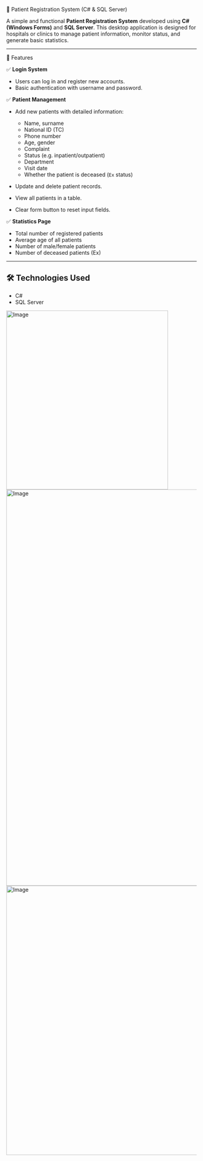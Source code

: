 🏥 Patient Registration System (C# & SQL Server)

A simple and functional **Patient Registration System** developed using **C# (Windows Forms)** and **SQL Server**. This desktop application is designed for hospitals or clinics to manage patient information, monitor status, and generate basic statistics.

---

🧩 Features

✅ **Login System**  
- Users can log in and register new accounts.  
- Basic authentication with username and password.

✅ **Patient Management**  
- Add new patients with detailed information:
  - Name, surname
  - National ID (TC)
  - Phone number
  - Age, gender
  - Complaint
  - Status (e.g. inpatient/outpatient)
  - Department
  - Visit date
  - Whether the patient is deceased (`Ex` status)
  
- Update and delete patient records.  
- View all patients in a table.  
- Clear form button to reset input fields.

✅ **Statistics Page**  
- Total number of registered patients  
- Average age of all patients  
- Number of male/female patients  
- Number of deceased patients (Ex)

---

## 🛠️ Technologies Used

- C#  
- SQL Server 


<img width="428" height="474" alt="Image" src="https://github.com/user-attachments/assets/4f48c41e-f70a-4490-9053-372443c30cf6" />


<img width="1920" height="1050" alt="Image" src="https://github.com/user-attachments/assets/627ab31d-0c06-480f-89da-e430cf1b326f" />


<img width="1446" height="714" alt="Image" src="https://github.com/user-attachments/assets/8ad3f689-ca86-4a70-b728-9a6de0520e59" />
